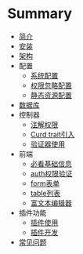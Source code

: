 # Summary

* [简介](README.md)
* [安装](base/install.md)
* [架构](base/architecture.md)
* 配置
    * [系统配置](config/system.md)
    * [权限忽略配置](config/auth.md)
    * [静态资源配置](config/static.md)
* [数据库](database/database.md)
* 控制器
    * [注解权限](backend/controller/annotations.md)
    * [Curd trait引入](backend/controller/curd.md)
    * [验证器使用](backend/controller/validate.md)
* 前端
    * [必看基础信息](frontend/base.md)
    * [auth权限验证](frontend/auth.md)
    * [form表单](frontend/form.md)
    * [table列表](frontend/table.md)
    * [富文本编辑器](frontend/editor.md)
* 插件功能
    * [插件使用](addons/use.md)
    * [插件开发](addons/dev.md)
* [常见问题](base/question.md)

